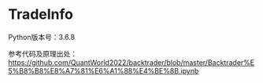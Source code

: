 # TradeInfo
Python版本号：3.6.8

参考代码及原理出处：
https://github.com/QuantWorld2022/backtrader/blob/master/Backtrader%E5%B8%B8%E8%A7%81%E6%A1%88%E4%BE%8B.ipynb

